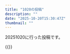 ```yaml
---
title: "1020の投稿"
description: ""
date: "2025-10-20T15:30:47Z"
thumbnail: ""
---
```

20251020に行った投稿です。
<!--more-->
{{<othersns text="なんか無いかな" url="https://qunagi.qunagi.net/notice/AzOuU5W9JeysbaTLUm" screenname="jme/k.h" date="2025-10-20T12:46:56.000Z">}}
